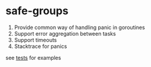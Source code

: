 # safe-groups

1. Provide common way of handling panic in goroutines
2. Support error aggregation between tasks
3. Support timeouts
4. Stacktrace for panics

see [tests](group_test.go) for examples 